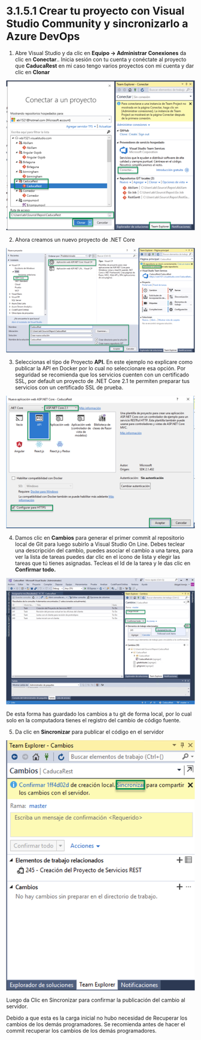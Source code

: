 # 3.1.5.1 Crear tu proyecto con Visual Studio Community y sincronizarlo a Azure DevOps

1. Abre Visual Studio y da clic en **Equipo -&gt; Administrar Conexiones**  da clic en **Conectar**.. Inicia sesión con tu cuenta y conéctate al proyecto que **CaducaRest** en mi caso tengo varios proyectos con mi cuenta y dar clic en **Clonar**

![Figura 2.1.4.1 Conectar Visual Studio a Visual Studio Team Services](../../../.gitbook/assets/conectar.png)

2. Ahora creamos un nuevo proyecto de .NET Core

![Figura 2.1.4.2 Crear un nuevo proyecto web de .NET Core ](../../../.gitbook/assets/proyecto.png)

3. Seleccionas el tipo de Proyecto **API.** En este ejemplo no explicare como publicar la API en Docker por lo cual no seleccionare esa opción. Por seguridad se recomienda que los servicios cuenten con un certificado SSL, por default un proyecto de .NET Core 2.1 te permiten preparar tus servicios con un certificado SSL de prueba.

![Figura 2.1.4.3 Seleccionar el proyecto de API](../../../.gitbook/assets/api.png)

4. Damos clic en **Cambios** para generar el primer commit al repositorio local de Git para luego subirlo a Visual Studio On Line. Debes teclear una descripción del cambio, puedes asociar el cambio a una tarea, para ver la lista de tareas puedes dar clic en el icono de lista y elegir las tareas que tú tienes asignadas. Tecleas el Id de la tarea y le das clic en **Confirmar todo.** 

![Figura 2.1.4.4 Guardar los cambios a tu GIT local](../../../.gitbook/assets/commit.png)

De esta forma has guardado los cambios a tu git de forma local, por lo cual solo en la computadora tienes el registro del cambio de código fuente.

5. Da clic en **Sincronizar** para publicar el código en el servidor

![Figura 2.1.4.5 Sincronizar los cambios a Visual Studio Team Services](../../../.gitbook/assets/sync.png)

Luego da Clic en Sincronizar para confirmar la publicación del cambio al servidor. 

Debido a que esta es la carga inicial no hubo necesidad de Recuperar los cambios de los demás programadores. Se recomienda antes de hacer el commit recuperar los cambios de los demás programadores.

